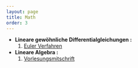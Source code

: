 ```yaml
---
layout: page
title: Math
order: 3
---
```


* **Lineare gewöhnliche Differentialgleichungen :** 
    1. [Euler Verfahren](Math/Euler_Method.md)
* **Lineare Algebra :**
    1. [Vorlesungsmitschrift](/Document/LA_I__Lecture_Note.pdf) 
 

